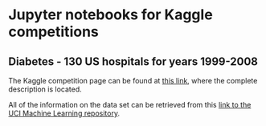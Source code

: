 # Jupyter notebooks for Kaggle competitions

## Diabetes - 130 US hospitals for years 1999-2008

The Kaggle competition page can be found at [this link](https://www.kaggle.com/brandao/diabetes), where the complete description is located.

All of the information on the data set can be retrieved from this [link to the UCI Machine Learning repository](https://archive.ics.uci.edu/ml/datasets/Diabetes+130-US+hospitals+for+years+1999-2008).


